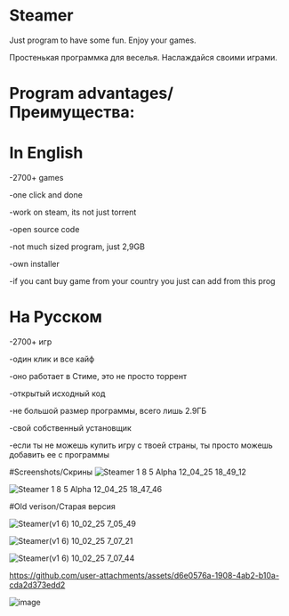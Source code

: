 # Steamer
Just program to have some fun. Enjoy your games.

Простенькая программка для веселья. Наслаждайся своими играми.
# Program advantages/Преимущества:

# In English

-2700+ games

-one click and done

-work on steam, its not just torrent

-open source code

-not much sized program, just 2,9GB

-own installer 

-if you cant buy game from your country you just can add from this prog




# На Русском

-2700+ игр

-один клик и все кайф

-оно работает в Стиме, это не просто торрент 

-открытый исходный код

-не большой размер программы, всего лишь 2.9ГБ

-свой собственный установщик 

-если ты не можешь купить игру с твоей страны, ты просто можешь добавить ее с программы 


#Screenshots/Скрины
![Steamer 1 8 5 Alpha 12_04_25 18_49_12](https://github.com/user-attachments/assets/9fe4b5f3-359f-4014-a5f4-3422ef622e34)

![Steamer 1 8 5 Alpha 12_04_25 18_47_46](https://github.com/user-attachments/assets/5323a292-9283-4d65-8548-5ac4016e3934)


#Old verison/Старая версия

![Steamer(v1 6) 10_02_25 7_05_49](https://github.com/user-attachments/assets/796eb52f-2b02-40cc-8a7c-8009d4ac75e2)

![Steamer(v1 6) 10_02_25 7_07_21](https://github.com/user-attachments/assets/6e2133c8-5fc1-49c4-9bcf-b274fe8793ec)

![Steamer(v1 6) 10_02_25 7_07_44](https://github.com/user-attachments/assets/eb13f264-568a-48f1-a336-b66eec0b3be8)

https://github.com/user-attachments/assets/d6e0576a-1908-4ab2-b10a-cda2d373edd2




![image](https://github.com/user-attachments/assets/a5f0b04d-e83a-4b41-8ab8-f00d5d61800c)

